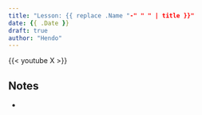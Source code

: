 ```yaml
---
title: "Lesson: {{ replace .Name "-" " " | title }}"
date: {{ .Date }}
draft: true
author: "Hendo"
---
```


{{< youtube X >}}

## Notes

 - 